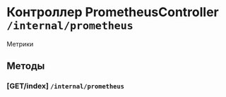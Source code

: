 # Контроллер PrometheusController `/internal/prometheus`

Метрики

## Методы

### [GET/index]  `/internal/prometheus`
